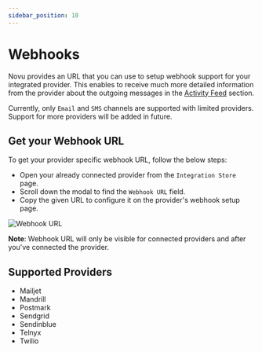 ```yaml
---
sidebar_position: 10
---
```


# Webhooks

Novu provides an URL that you can use to setup webhook support for your integrated provider.
This enables to receive much more detailed information from the provider about the outgoing messages in the [Activity Feed](/platform/activity-feed) section.

Currently, only `Email` and `SMS` channels are supported with limited providers.
Support for more providers will be added in future.

## Get your Webhook URL

To get your provider specific webhook URL, follow the below steps:

- Open your already connected provider from the `Integration Store` page.
- Scroll down the modal to find the `Webhook URL` field.
- Copy the given URL to configure it on the provider's webhook setup page.

![Webhook URL](/img/webhook-url.png)

**Note**: Webhook URL will only be visible for connected providers and after you've connected the provider.

## Supported Providers

- Mailjet
- Mandrill
- Postmark
- Sendgrid
- Sendinblue
- Telnyx
- Twilio

